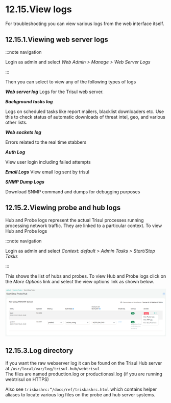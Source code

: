 # 12.15.View logs

For troubleshooting you can view various logs from the web interface
itself.

## 12.15.1.Viewing web server logs

:::note navigation

Login as admin and select *Web Admin \> Manage \> Web Server Logs*

:::

Then you can select to view any of the following types of logs

***Web server log***
Logs for the Trisul web server.

***Background tasks log***

Logs on scheduled tasks like report mailers, blacklist downloaders etc.
Use this to check status of automatic downloads of threat intel, geo,
and various other lists.

***Web sockets log***

Errors related to the real time stabbers

***Auth Log***

View user login including failed attempts

***Email Logs***
View email log sent by trisul

***SNMP Dump Logs***

Download SNMP command and dumps for debugging purposes

## 12.15.2.Viewing probe and hub logs

Hub and Probe logs represent the actual Trisul processes running
processing network traffic. They are linked to a particular context. To
view Hub and Probe logs

:::note navigation

Login as admin and select *Context: default \> Admin Tasks \> Start/Stop
Tasks*

:::

This shows the list of hubs and probes. To view Hub and Probe logs click
on the *More Options* link and select the view options link as shown
below.

![](images/startstop_task.png)

## 12.15.3.Log directory

If you want the raw webserver log it can be found on the Trisul Hub
server at `/usr/local/var/log/trisul-hub/webtrisul`  
The files are named production.log or productionssl.log (if you are
running webtrisul on HTTPS)

Also see `trisbashrc:“/docs/ref/trisbashrc.html` which contains helper
aliases to locate various log files on the probe and hub server systems.
